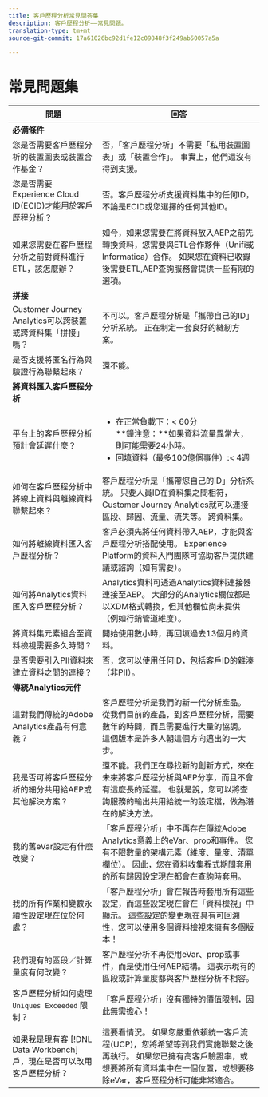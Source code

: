 ```yaml
---
title: 客戶歷程分析常見問答集
description: 客戶歷程分析——常見問題。
translation-type: tm+mt
source-git-commit: 17a61026bc92d1fe12c09848f3f249ab50057a5a

---
```



# 常見問題集

| 問題 | 回答 |
|---|---|
| **必備條件** |  |
| 您是否需要客戶歷程分析的裝置圖表或裝置合作基金？ | 否，「客戶歷程分析」不需要「私用裝置圖表」或「裝置合作」。 事實上，他們還沒有得到支援。 |
| 您是否需要Experience Cloud ID(ECID)才能用於客戶歷程分析？ | 否。客戶歷程分析支援資料集中的任何ID，不論是ECID或您選擇的任何其他ID。 |
| 如果您需要在客戶歷程分析之前對資料進行ETL，該怎麼辦？ | 如今，如果您需要在將資料放入AEP之前先轉換資料，您需要與ETL合作夥伴（Unifi或Informatica）合作。 如果您在資料已收錄後需要ETL,AEP查詢服務會提供一些有限的選項。 |
| **拼接** |  |
| Customer Journey Analytics可以跨裝置或跨資料集「拼接」嗎？ | 不可以。客戶歷程分析是「攜帶自己的ID」分析系統。 正在制定一套良好的縫紉方案。 |
| 是否支援將匿名行為與驗證行為聯繫起來？ | 還不能。 |
| **將資料匯入客戶歷程分析** |  |
| 平台上的客戶歷程分析預計會延遲什麼？ | <ul><li>在正常負載下：&lt; 60分<br>**鐘注意：**如果資料流量異常大，則可能需要24小時。</li><li>回填資料（最多100億個事件）:&lt; 4週</li></ul> |
| 如何在客戶歷程分析中將線上資料與離線資料聯繫起來？ | 客戶歷程分析是「攜帶您自己的ID」分析系統。 只要人員ID在資料集之間相符，Customer Journey Analytics就可以連接區段、歸因、流量、流失等。 跨資料集。 |
| 如何將離線資料匯入客戶歷程分析？ | 客戶必須先將任何資料帶入AEP，才能與客戶歷程分析搭配使用。 Experience Platform的資料入門團隊可協助客戶提供建議或諮詢（如有需要）。 |
| 如何將Analytics資料匯入客戶歷程分析？ | Analytics資料可透過Analytics資料連接器連接至AEP。 大部分的Analytics欄位都是以XDM格式轉換，但其他欄位尚未提供（例如行銷管道維度）。 |
| 將資料集元素組合至資料檢視需要多久時間？ | 開始使用數小時，再回填過去13個月的資料。 |
| 是否需要引入PII資料來建立資料之間的連接？ | 否，您可以使用任何ID，包括客戶ID的雜湊（非PII）。 |
| **傳統Analytics元件** |  |
| 這對我們傳統的Adobe Analytics產品有何意義？ | 客戶歷程分析是我們的新一代分析產品。 從我們目前的產品，到客戶歷程分析，需要數年的時間，而且需要進行大量的協調。 這個版本是許多人朝這個方向邁出的一大步。 |
| 我是否可將客戶歷程分析的細分共用給AEP或其他解決方案？ | 還不能。我們正在尋找新的創新方式，來在未來將客戶歷程分析與AEP分享，而且不會有這麼長的延遲。 也就是說，您可以將查詢服務的輸出共用給統一的設定檔，做為潛在的解決方法。 |
| 我的舊eVar設定有什麼改變？ | 「客戶歷程分析」中不再存在傳統Adobe Analytics意義上的eVar、prop和事件。 您有不限數量的架構元素（維度、量度、清單欄位）。 因此，您在資料收集程式期間套用的所有歸因設定現在都會在查詢時套用。 |
| 我的所有作業和變數永續性設定現在位於何處？ | 「客戶歷程分析」會在報告時套用所有這些設定，而這些設定現在會在「資料檢視」中顯示。 這些設定的變更現在具有可回溯性，您可以使用多個資料檢視來擁有多個版本！ |
| 我們現有的區段／計算量度有何改變？ | 客戶歷程分析不再使用eVar、prop或事件，而是使用任何AEP結構。 這表示現有的區段或計算量度都與客戶歷程分析不相容。 |
| 客戶歷程分析如何處理 `Uniques Exceeded` 限制？ | 「客戶歷程分析」沒有獨特的價值限制，因此無需擔心！ |
| 如果我是現有客 [!DNL Data Workbench] 戶，現在是否可以改用客戶歷程分析？ | 這要看情況。 如果您嚴重依賴統一客戶流程(UCP)，您將希望等到我們實施聯繫之後再執行。 如果您已擁有高客戶驗證率，或想要將所有資料集中在一個位置，或想要移除eVar，客戶歷程分析可能非常適合。 |

